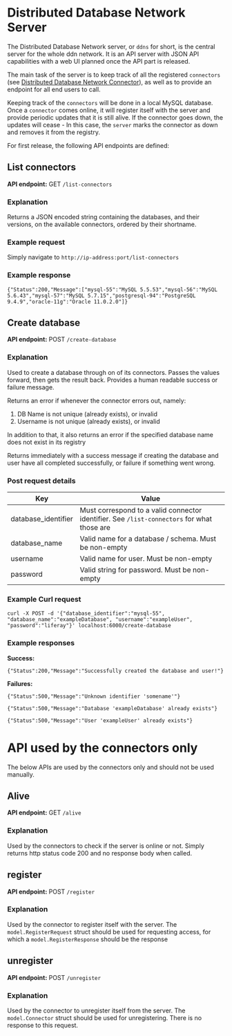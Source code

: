 # Distributed Database Network Server

The Distributed Database Network server, or `ddns` for short, is the central server for the whole ddn network. It is an API server with JSON API capabilities with a web UI planned once the API part is released.

The main task of the server is to keep track of all the registered `connectors` (see [Distributed Database Network Connector](https://github.com/djavorszky/ddnc)), as well as to provide an endpoint for all end users to call.

Keeping track of the `connectors` will be done in a local MySQL database. Once a `connector` comes online, it will register itself with the server and provide periodic updates that it is still alive. If the connector goes down, the updates will cease - In this case, the `server` marks the connector as down and removes it from the registry.

For first release, the following API endpoints are defined:
## List connectors
**API endpoint:** GET `/list-connectors`
### Explanation
Returns a JSON encoded string containing the databases, and their versions, on the available connectors, ordered by their shortname.

### Example request
Simply navigate to `http://ip-address:port/list-connectors`

### Example response
```
{"Status":200,"Message":["mysql-55":"MySQL 5.5.53","mysql-56":"MySQL 5.6.43","mysql-57":"MySQL 5.7.15","postgresql-94":"PostgreSQL 9.4.9","oracle-11g":"Oracle 11.0.2.0"]}
```

## Create database
**API endpoint:** POST `/create-database`
### Explanation
Used to create a database through on of its connectors. Passes the values forward, then gets the result back. Provides a human readable success or failure message.

Returns an error if whenever the connector errors out, namely:

1. DB Name is not unique (already exists), or invalid
2. Username is not unique (already exists), or invalid

In addition to that, it also returns an error if the specified database name does not exist in its registry

Returns immediately with a success message if creating the database and user have all completed successfully, or failure if something went wrong.

### Post request details
|Key|Value|
|---|---|
|database_identifier|Must correspond to a valid connector identifier. See `/list-connectors` for what those are|
|database_name|Valid name for a database / schema. Must be non-empty|
|username|Valid name for user. Must be non-empty|
|password|Valid string for password. Must be non-empty|

### Example Curl request
```
curl -X POST -d '{"database_identifier":"mysql-55", "database_name":"exampleDatabase", "username":"exampleUser", "password":"liferay"}' localhost:6000/create-database
```

### Example responses
**Success:**

```
{"Status":200,"Message":"Successfully created the database and user!"}
```

**Failures:**

```
{"Status":500,"Message":"Unknown identifier 'somename'"}
```

```
{"Status":500,"Message":"Database 'exampleDatabase' already exists"}
```

```
{"Status":500,"Message":"User 'exampleUser' already exists"}
```

# API used by the connectors only
The below APIs are used by the connectors only and should not be used manually.

## Alive
**API endpoint:** GET `/alive`
### Explanation
Used by the connectors to check if the server is online or not. Simply returns http status code 200 and no response body when called.

## register
**API endpoint:** POST `/register`
### Explanation
Used by the connector to register itself with the server. The `model.RegisterRequest` struct should be used for requesting access, for which a `model.RegisterResponse` should be the response

## unregister
**API endpoint:** POST `/unregister`
### Explanation
Used by the connector to unregister itself from the server. The `model.Connector` struct should be used for unregistering. There is no response to this request.
